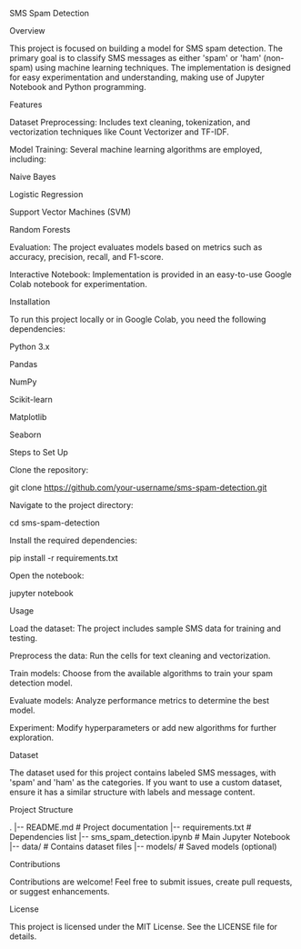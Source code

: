 SMS Spam Detection

Overview

This project is focused on building a model for SMS spam detection. The primary goal is to classify SMS messages as either 'spam' or 'ham' (non-spam) using machine learning techniques. The implementation is designed for easy experimentation and understanding, making use of Jupyter Notebook and Python programming.

Features

Dataset Preprocessing: Includes text cleaning, tokenization, and vectorization techniques like Count Vectorizer and TF-IDF.

Model Training: Several machine learning algorithms are employed, including:

Naive Bayes

Logistic Regression

Support Vector Machines (SVM)

Random Forests

Evaluation: The project evaluates models based on metrics such as accuracy, precision, recall, and F1-score.

Interactive Notebook: Implementation is provided in an easy-to-use Google Colab notebook for experimentation.

Installation

To run this project locally or in Google Colab, you need the following dependencies:

Python 3.x

Pandas

NumPy

Scikit-learn

Matplotlib

Seaborn

Steps to Set Up

Clone the repository:

git clone https://github.com/your-username/sms-spam-detection.git

Navigate to the project directory:

cd sms-spam-detection

Install the required dependencies:

pip install -r requirements.txt

Open the notebook:

jupyter notebook

Usage

Load the dataset: The project includes sample SMS data for training and testing.

Preprocess the data: Run the cells for text cleaning and vectorization.

Train models: Choose from the available algorithms to train your spam detection model.

Evaluate models: Analyze performance metrics to determine the best model.

Experiment: Modify hyperparameters or add new algorithms for further exploration.

Dataset

The dataset used for this project contains labeled SMS messages, with 'spam' and 'ham' as the categories. If you want to use a custom dataset, ensure it has a similar structure with labels and message content.

Project Structure

.
|-- README.md              # Project documentation
|-- requirements.txt       # Dependencies list
|-- sms_spam_detection.ipynb # Main Jupyter Notebook
|-- data/                  # Contains dataset files
|-- models/                # Saved models (optional)

Contributions

Contributions are welcome! Feel free to submit issues, create pull requests, or suggest enhancements.

License

This project is licensed under the MIT License. See the LICENSE file for details.
